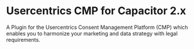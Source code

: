 # Usercentrics CMP for Capacitor 2.x

A Plugin for the Usercentrics Consent Management Platform (CMP) which enables you to harmonize your marketing and data strategy with legal requirements.